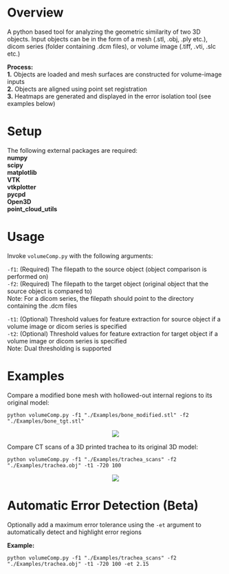 # Overview
A python based tool for analyzing the geometric similarity of two 3D objects. Input objects can be in the form of a mesh (.stl, .obj, .ply etc.), dicom series (folder containing .dcm files), or volume image (.tiff, .vti, .slc etc.)

**Process:**  
**1.** Objects are loaded and mesh surfaces are constructed for volume-image inputs  
**2.** Objects are aligned using point set registration  
**3.** Heatmaps are generated and displayed in the error isolation tool (see examples below) 

# Setup
The following external packages are required:  
**numpy**  
**scipy**  
**matplotlib**  
**VTK**  
**vtkplotter**  
**pycpd**  
**Open3D**  
**point_cloud_utils**  

# Usage
Invoke `volumeComp.py` with the following arguments:

`-f1`: (Required) The filepath to the source object (object comparison is performed on)  
`-f2`: (Required) The filepath to the target object (original object that the source object is compared to)  
Note: For a dicom series, the filepath should point to the directory containing the .dcm files

`-t1`: (Optional) Threshold values for feature extraction for source object if a volume image or dicom series is specified   
`-t2`: (Optional) Threshold values for feature extraction for target object if a volume image or dicom series is specified   
Note: Dual thresholding is supported


# Examples
Compare a modified bone mesh with hollowed-out internal regions to its original model:  
```
python volumeComp.py -f1 "./Examples/bone_modified.stl" -f2 "./Examples/bone_tgt.stl" 
```
<p align="center">
    <img  src="https://user-images.githubusercontent.com/54589801/81150485-d00ff700-8f34-11ea-822a-f9733ffaa609.gif">
</p>


Compare CT scans of a 3D printed trachea to its original 3D model:  
```
python volumeComp.py -f1 "./Examples/trachea_scans" -f2 "./Examples/trachea.obj" -t1 -720 100
```
<p align="center">
    <img  src="https://user-images.githubusercontent.com/54589801/81150437-bec6ea80-8f34-11ea-8c13-f50a579e10a2.gif">
</p>

# Automatic Error Detection (Beta)

Optionally add a maximum error tolerance using the `-et` argument to automatically detect and highlight error regions

**Example:**
```
python volumeComp.py -f1 "./Examples/trachea_scans" -f2 "./Examples/trachea.obj" -t1 -720 100 -et 2.15
```
